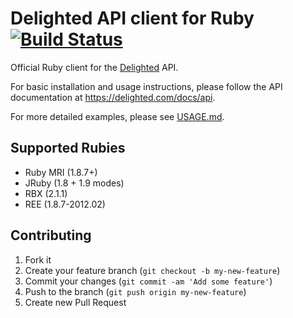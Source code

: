 # Delighted API client for Ruby [![Build Status](https://travis-ci.org/delighted/delighted-ruby.png)](https://travis-ci.org/delighted/delighted-ruby)

Official Ruby client for the [Delighted](https://delighted.com) API.

For basic installation and usage instructions, please follow the API documentation at https://delighted.com/docs/api.

For more detailed examples, please see [USAGE.md](https://github.com/delighted/delighted-ruby/blob/master/USAGE.md).

## Supported Rubies

- Ruby MRI (1.8.7+)
- JRuby (1.8 + 1.9 modes)
- RBX (2.1.1)
- REE (1.8.7-2012.02)

## Contributing

1. Fork it
2. Create your feature branch (`git checkout -b my-new-feature`)
3. Commit your changes (`git commit -am 'Add some feature'`)
4. Push to the branch (`git push origin my-new-feature`)
5. Create new Pull Request
